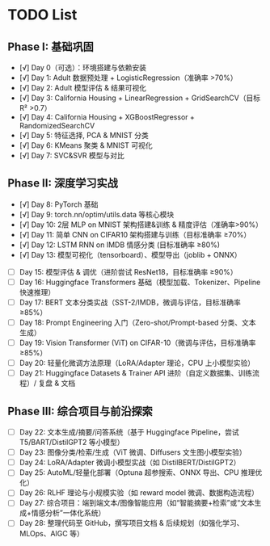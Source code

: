 # TODO List

## Phase I: 基础巩固
- [√] Day 0（可选）：环境搭建与依赖安装
- [√] Day 1: Adult 数据预处理 + LogisticRegression（准确率 >70%）
- [√] Day 2: Adult 模型评估 & 结果可视化
- [√] Day 3: California Housing + LinearRegression + GridSearchCV（目标 R² >0.7）
- [√] Day 4: California Housing + XGBoostRegressor + RandomizedSearchCV
- [√] Day 5: 特征选择, PCA & MNIST 分类 
- [√] Day 6: KMeans 聚类 & MNIST 可视化
- [√] Day 7: SVC&SVR 模型与对比

## Phase II: 深度学习实战
- [√] Day 8: PyTorch 基础
- [√] Day 9: torch.nn/optim/utils.data 等核心模块
- [√] Day 10: 2层 MLP on MNIST 架构搭建&训练 & 精度评估（准确率>90%）
- [√] Day 11: 简单 CNN on CIFAR10 架构搭建与训练（目标准确率 ≥70%）
- [√] Day 12: LSTM RNN on IMDB 情感分类 (目标准确率 ≥80%)
- [√] Day 13: 模型可视化（tensorboard）、模型导出（joblib + ONNX）

- [ ] Day 15: 模型评估 & 调优（进阶尝试 ResNet18，目标准确率 ≥90%）
- [ ] Day 16: Huggingface Transformers 基础（模型加载、Tokenizer、Pipeline 快速推理）
- [ ] Day 17: BERT 文本分类实战（SST-2/IMDB，微调与评估，目标准确率≥85%）
- [ ] Day 18: Prompt Engineering 入门（Zero-shot/Prompt-based 分类、文本生成）
- [ ] Day 19: Vision Transformer (ViT) on CIFAR-10（微调与评估，目标准确率≥85%）
- [ ] Day 20: 轻量化微调方法原理（LoRA/Adapter 理论，CPU 上小模型实验）
- [ ] Day 21: Huggingface Datasets & Trainer API 进阶（自定义数据集、训练流程）/ 复盘 & 文档

## Phase III: 综合项目与前沿探索
- [ ] Day 22: 文本生成/摘要/问答系统（基于 Huggingface Pipeline，尝试 T5/BART/DistilGPT2 等小模型）
- [ ] Day 23: 图像分类/检索/生成（ViT 微调、Diffusers 文生图小模型实验）
- [ ] Day 24: LoRA/Adapter 微调小模型实战（如 DistilBERT/DistilGPT2）
- [ ] Day 25: AutoML/轻量化部署（Optuna 超参搜索、ONNX 导出、CPU 推理优化）
- [ ] Day 26: RLHF 理论与小规模实验（如 reward model 微调、数据构造流程）
- [ ] Day 27: 综合项目：端到端文本/图像智能应用（如“智能摘要+检索”或“文本生成+情感分析”一体化系统）
- [ ] Day 28: 整理代码至 GitHub，撰写项目文档 & 后续规划（如强化学习、MLOps、AIGC 等）
